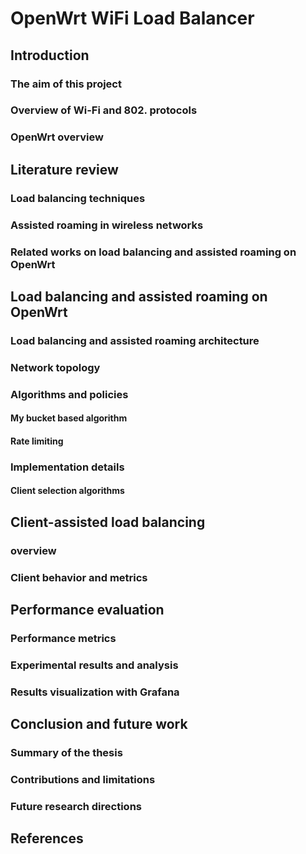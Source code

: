 # OpenWrt WiFi Load Balancer

## Introduction

### The aim of this project

### Overview of Wi-Fi and 802. protocols

### OpenWrt overview

## Literature review

### Load balancing techniques

### Assisted roaming in wireless networks

### Related works on load balancing and assisted roaming on OpenWrt

## Load balancing and assisted roaming on OpenWrt

### Load balancing and assisted roaming architecture

### Network topology

### Algorithms and policies

#### My bucket based algorithm

#### Rate limiting

### Implementation details

#### Client selection algorithms

## Client-assisted load balancing

### overview

### Client behavior and metrics

## Performance evaluation

### Performance metrics

### Experimental results and analysis

### Results visualization with Grafana

## Conclusion and future work

### Summary of the thesis

### Contributions and limitations

### Future research directions

## References
